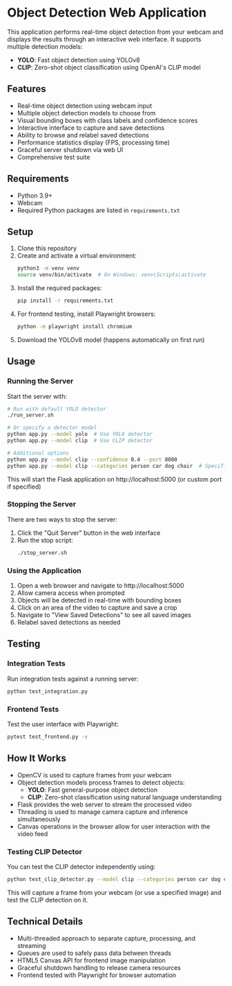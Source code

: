 # Object Detection Web Application

This application performs real-time object detection from your webcam and displays the results through an interactive web interface. It supports multiple detection models:

- **YOLO**: Fast object detection using YOLOv8
- **CLIP**: Zero-shot object classification using OpenAI's CLIP model

## Features

- Real-time object detection using webcam input 
- Multiple object detection models to choose from
- Visual bounding boxes with class labels and confidence scores
- Interactive interface to capture and save detections
- Ability to browse and relabel saved detections
- Performance statistics display (FPS, processing time)
- Graceful server shutdown via web UI
- Comprehensive test suite

## Requirements

- Python 3.9+
- Webcam
- Required Python packages are listed in `requirements.txt`

## Setup

1. Clone this repository
2. Create and activate a virtual environment:
   ```bash
   python3 -m venv venv
   source venv/bin/activate  # On Windows: venv\Scripts\activate
   ```
3. Install the required packages:
   ```bash
   pip install -r requirements.txt
   ```
4. For frontend testing, install Playwright browsers:
   ```bash
   python -m playwright install chromium
   ```
5. Download the YOLOv8 model (happens automatically on first run)

## Usage

### Running the Server

Start the server with:
```bash
# Run with default YOLO detector
./run_server.sh

# Or specify a detector model
python app.py --model yolo  # Use YOLO detector
python app.py --model clip  # Use CLIP detector

# Additional options
python app.py --model clip --confidence 0.4 --port 8080
python app.py --model clip --categories person car dog chair  # Specific categories for CLIP
```

This will start the Flask application on http://localhost:5000 (or custom port if specified)

### Stopping the Server

There are two ways to stop the server:
1. Click the "Quit Server" button in the web interface
2. Run the stop script:
   ```bash
   ./stop_server.sh
   ```

### Using the Application

1. Open a web browser and navigate to http://localhost:5000
2. Allow camera access when prompted
3. Objects will be detected in real-time with bounding boxes
4. Click on an area of the video to capture and save a crop
5. Navigate to "View Saved Detections" to see all saved images
6. Relabel saved detections as needed

## Testing

### Integration Tests

Run integration tests against a running server:
```bash
python test_integration.py
```

### Frontend Tests

Test the user interface with Playwright:
```bash
pytest test_frontend.py -v
```

## How It Works

- OpenCV is used to capture frames from your webcam
- Object detection models process frames to detect objects:
  - **YOLO**: Fast general-purpose object detection
  - **CLIP**: Zero-shot classification using natural language understanding
- Flask provides the web server to stream the processed video
- Threading is used to manage camera capture and inference simultaneously
- Canvas operations in the browser allow for user interaction with the video feed

### Testing CLIP Detector

You can test the CLIP detector independently using:
```bash
python test_clip_detector.py --model clip --categories person car dog chair
```

This will capture a frame from your webcam (or use a specified image) and test the CLIP detection on it.

## Technical Details

- Multi-threaded approach to separate capture, processing, and streaming
- Queues are used to safely pass data between threads
- HTML5 Canvas API for frontend image manipulation
- Graceful shutdown handling to release camera resources
- Frontend tested with Playwright for browser automation